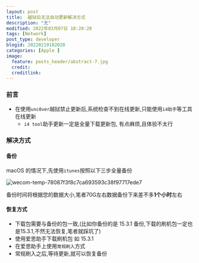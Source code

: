 ```yaml
---
layout: post
title:  越狱后无法自动更新解决方式
description: "无"
modified: 2022年03月07日 10:20:20
tags: [Network]
post_type: developer
blogid: 20220210102020
categories: [Apple ]
image:
  feature: posts_header/abstract-7.jpg
  credit:
  creditlink:
---
```


### 前言

- 在使用`unc0ver`越狱禁止更新后,系统检查不到在线更新,只能使用`i4助手`等工具在线更新
  - `i4 tool`助手更新一定是全量下载更新包, 有点麻烦,且体验不太行



### 解决方式

#### 备份

macOS 的情况下,先使用`itunes`按照以下三步全量备份

![wecom-temp-78087f3f8c7ca693593c38f97717ede7](https://gitee.com/axu8/pic-bed/raw/master/uPic/wecom-temp-78087f3f8c7ca693593c38f97717ede7.png)

备份时间将根据您的数据大小,笔者70G左右数据备份下来差不多**1个小时**左右

#### 恢复方式

- 下载包需要与备份的包一致,(比如你备份的是 15.3.1 备份,下载的刷机包一定也是15.3.1,不然无法恢复,笔者就踩坑了)
- 使用爱思助手下载刷机包 如 15.3.1
- 在爱思助手上使用```常规刷入```方式
- 常规刷入之后,等待更新,就可以恢复备份